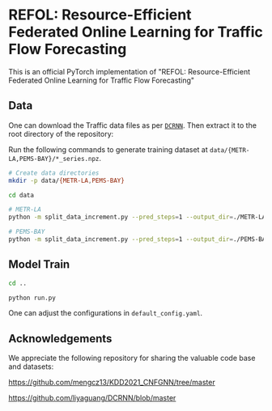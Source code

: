 # REFOL: Resource-Efficient Federated Online Learning for Traffic Flow Forecasting
 
This is an official PyTorch implementation of "REFOL: Resource-Efficient Federated Online 
Learning for Traffic Flow Forecasting"

## Data

One can download the Traffic data files as per [`DCRNN`](https://github.com/liyaguang/DCRNN/blob/master/README.md). Then extract it to the root directory of the repository:

Run the following commands to generate training dataset at  `data/{METR-LA,PEMS-BAY}/*_series.npz`.
```bash
# Create data directories
mkdir -p data/{METR-LA,PEMS-BAY}

cd data

# METR-LA
python -m split_data_increment.py --pred_steps=1 --output_dir=./METR-LA --traffic_df_filename=./metr-la.h5

# PEMS-BAY
python -m split_data_increment.py --pred_steps=1 --output_dir=./PEMS-BAY --traffic_df_filename=./pems-bay.h5
```

## Model Train

```bash
cd ..

python run.py
```
One can adjust the configurations in `default_config.yaml`.



## Acknowledgements

We appreciate the following repository for sharing the valuable code base and datasets:

https://github.com/mengcz13/KDD2021_CNFGNN/tree/master

https://github.com/liyaguang/DCRNN/blob/master